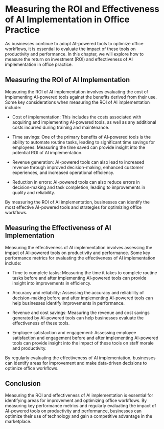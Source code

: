 Measuring the ROI and Effectiveness of AI Implementation in Office Practice
==========================================================================================================================================================

As businesses continue to adopt AI-powered tools to optimize office workflows, it is essential to evaluate the impact of these tools on productivity and performance. In this chapter, we will explore how to measure the return on investment (ROI) and effectiveness of AI implementation in office practice.

Measuring the ROI of AI Implementation
--------------------------------------

Measuring the ROI of AI implementation involves evaluating the cost of implementing AI-powered tools against the benefits derived from their use. Some key considerations when measuring the ROI of AI implementation include:

* Cost of implementation: This includes the costs associated with acquiring and implementing AI-powered tools, as well as any additional costs incurred during training and maintenance.

* Time savings: One of the primary benefits of AI-powered tools is the ability to automate routine tasks, leading to significant time savings for employees. Measuring the time saved can provide insight into the potential ROI of AI implementation.

* Revenue generation: AI-powered tools can also lead to increased revenue through improved decision-making, enhanced customer experiences, and increased operational efficiency.

* Reduction in errors: AI-powered tools can also reduce errors in decision-making and task completion, leading to improvements in quality and reliability.

By measuring the ROI of AI implementation, businesses can identify the most effective AI-powered tools and strategies for optimizing office workflows.

Measuring the Effectiveness of AI Implementation
------------------------------------------------

Measuring the effectiveness of AI implementation involves assessing the impact of AI-powered tools on productivity and performance. Some key performance metrics for evaluating the effectiveness of AI implementation include:

* Time to complete tasks: Measuring the time it takes to complete routine tasks before and after implementing AI-powered tools can provide insight into improvements in efficiency.

* Accuracy and reliability: Assessing the accuracy and reliability of decision-making before and after implementing AI-powered tools can help businesses identify improvements in performance.

* Revenue and cost savings: Measuring the revenue and cost savings generated by AI-powered tools can help businesses evaluate the effectiveness of these tools.

* Employee satisfaction and engagement: Assessing employee satisfaction and engagement before and after implementing AI-powered tools can provide insight into the impact of these tools on staff morale and productivity.

By regularly evaluating the effectiveness of AI implementation, businesses can identify areas for improvement and make data-driven decisions to optimize office workflows.

Conclusion
----------

Measuring the ROI and effectiveness of AI implementation is essential for identifying areas for improvement and optimizing office workflows. By measuring key performance metrics and regularly evaluating the impact of AI-powered tools on productivity and performance, businesses can optimize their use of technology and gain a competitive advantage in the marketplace.
